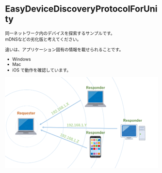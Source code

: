 # EasyDeviceDiscoveryProtocolForUnity
同一ネットワーク内のデバイスを探索するサンプルです。  
mDNSなどの劣化版と考えてください。  
  
違いは、アプリケーション固有の情報を載せられることです。  
  
+ Windows
+ Mac
+ iOS
で動作を確認しています。  
  
<img src="https://github.com/gpsnmeajp/EasyDeviceDiscoveryProtocolForUnity/blob/master/img/image.png?raw=true"></img>
